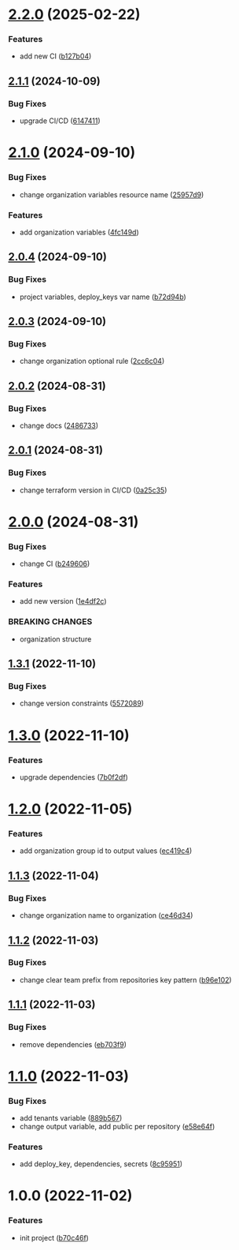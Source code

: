 # [2.2.0](https://github.com/cktf/terraform-gitlab-organization/compare/2.1.1...2.2.0) (2025-02-22)


### Features

* add new CI ([b127b04](https://github.com/cktf/terraform-gitlab-organization/commit/b127b04d17160364244aca549d94f1cd3b64e4a0))

## [2.1.1](https://github.com/cktf/terraform-gitlab-organization/compare/2.1.0...2.1.1) (2024-10-09)


### Bug Fixes

* upgrade CI/CD ([6147411](https://github.com/cktf/terraform-gitlab-organization/commit/61474115801c6afb77cc616deb9a0222d220b413))

# [2.1.0](https://github.com/cktf/terraform-gitlab-organization/compare/2.0.4...2.1.0) (2024-09-10)


### Bug Fixes

* change organization variables resource name ([25957d9](https://github.com/cktf/terraform-gitlab-organization/commit/25957d98eca55fa518ee28d2c02de5e1c674299d))


### Features

* add organization variables ([4fc149d](https://github.com/cktf/terraform-gitlab-organization/commit/4fc149d56df497e46a6f97694ac3c64d4603bffa))

## [2.0.4](https://github.com/cktf/terraform-gitlab-organization/compare/2.0.3...2.0.4) (2024-09-10)


### Bug Fixes

* project variables, deploy_keys var name ([b72d94b](https://github.com/cktf/terraform-gitlab-organization/commit/b72d94b3f34cb00a10aab7df50f7745788ce7b32))

## [2.0.3](https://github.com/cktf/terraform-gitlab-organization/compare/2.0.2...2.0.3) (2024-09-10)


### Bug Fixes

* change organization optional rule ([2cc6c04](https://github.com/cktf/terraform-gitlab-organization/commit/2cc6c04b51497493c742839587cf33db864ab551))

## [2.0.2](https://github.com/cktf/terraform-gitlab-organization/compare/2.0.1...2.0.2) (2024-08-31)


### Bug Fixes

* change docs ([2486733](https://github.com/cktf/terraform-gitlab-organization/commit/248673349a9d224881038d799cce51eebed059d4))

## [2.0.1](https://github.com/cktf/terraform-gitlab-organization/compare/2.0.0...2.0.1) (2024-08-31)


### Bug Fixes

* change terraform version in CI/CD ([0a25c35](https://github.com/cktf/terraform-gitlab-organization/commit/0a25c35dc4448c36dd7a6b21388ae37a87ab1dda))

# [2.0.0](https://github.com/cktf/terraform-gitlab-organization/compare/1.3.1...2.0.0) (2024-08-31)

### Bug Fixes

-   change CI ([b249606](https://github.com/cktf/terraform-gitlab-organization/commit/b24960605fa3fc7be0a79f3aee1ef1b99afb47cc))

### Features

-   add new version ([1e4df2c](https://github.com/cktf/terraform-gitlab-organization/commit/1e4df2ca2e5af55b55c59ee6819fe07a7238c725))

### BREAKING CHANGES

-   organization structure

## [1.3.1](https://github.com/cktf/terraform-gitlab-organization/compare/1.3.0...1.3.1) (2022-11-10)

### Bug Fixes

-   change version constraints ([5572089](https://github.com/cktf/terraform-gitlab-organization/commit/55720899d1e064c6375180d978735d4a5846b5b8))

# [1.3.0](https://github.com/cktf/terraform-gitlab-organization/compare/1.2.0...1.3.0) (2022-11-10)

### Features

-   upgrade dependencies ([7b0f2df](https://github.com/cktf/terraform-gitlab-organization/commit/7b0f2df915a376a3951144dd9c4992cd7f21a5a9))

# [1.2.0](https://github.com/cktf/terraform-gitlab-organization/compare/1.1.3...1.2.0) (2022-11-05)

### Features

-   add organization group id to output values ([ec419c4](https://github.com/cktf/terraform-gitlab-organization/commit/ec419c4b21fc104d5c02a08739771db08d48d05b))

## [1.1.3](https://github.com/cktf/terraform-gitlab-organization/compare/1.1.2...1.1.3) (2022-11-04)

### Bug Fixes

-   change organization name to organization ([ce46d34](https://github.com/cktf/terraform-gitlab-organization/commit/ce46d34c4251f65d132c588a96aabdcb088acc06))

## [1.1.2](https://github.com/cktf/terraform-gitlab-organization/compare/1.1.1...1.1.2) (2022-11-03)

### Bug Fixes

-   change clear team prefix from repositories key pattern ([b96e102](https://github.com/cktf/terraform-gitlab-organization/commit/b96e1023e92762e0fe01fb7f1b357990c26aebd5))

## [1.1.1](https://github.com/cktf/terraform-gitlab-organization/compare/1.1.0...1.1.1) (2022-11-03)

### Bug Fixes

-   remove dependencies ([eb703f9](https://github.com/cktf/terraform-gitlab-organization/commit/eb703f97e337fb0512654bcc394a6c28da03693a))

# [1.1.0](https://github.com/cktf/terraform-gitlab-organization/compare/1.0.0...1.1.0) (2022-11-03)

### Bug Fixes

-   add tenants variable ([889b567](https://github.com/cktf/terraform-gitlab-organization/commit/889b5674ea5438101686cab54f6d67f4dee6fde1))
-   change output variable, add public per repository ([e58e64f](https://github.com/cktf/terraform-gitlab-organization/commit/e58e64f1ad916646023ddcde6436eb4b3a1a2e72))

### Features

-   add deploy_key, dependencies, secrets ([8c95951](https://github.com/cktf/terraform-gitlab-organization/commit/8c95951e9642c1d353c8acce2504325e5a4d36c3))

# 1.0.0 (2022-11-02)

### Features

-   init project ([b70c46f](https://github.com/cktf/terraform-gitlab-organization/commit/b70c46f405eb8c1aef7fda6f7dd6e12383457948))

